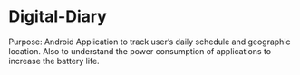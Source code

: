 Digital-Diary
=============

Purpose:
Android Application to track user’s daily schedule and geographic location. 
Also to understand the power consumption of applications to increase the battery life.
